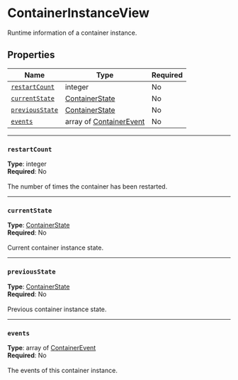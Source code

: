 # ContainerInstanceView

Runtime information of a container instance.

## Properties
| Name | Type | Required |
| --- | --- | --- |
| [`restartCount`](#restartcount) | integer | No |
| [`currentState`](#currentstate) | [ContainerState](seabreeze-model-containerstate.md) | No |
| [`previousState`](#previousstate) | [ContainerState](seabreeze-model-containerstate.md) | No |
| [`events`](#events) | array of [ContainerEvent](seabreeze-model-containerevent.md) | No |

____
### `restartCount`
__Type__: integer <br/>
__Required__: No<br/>
<br/>
The number of times the container has been restarted.

____
### `currentState`
__Type__: [ContainerState](seabreeze-model-containerstate.md) <br/>
__Required__: No<br/>
<br/>
Current container instance state.

____
### `previousState`
__Type__: [ContainerState](seabreeze-model-containerstate.md) <br/>
__Required__: No<br/>
<br/>
Previous container instance state.

____
### `events`
__Type__: array of [ContainerEvent](seabreeze-model-containerevent.md) <br/>
__Required__: No<br/>
<br/>
The events of this container instance.
